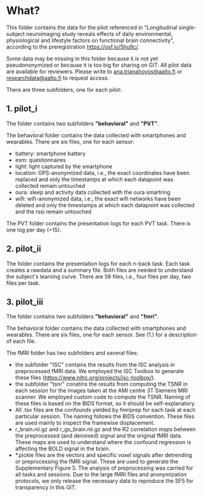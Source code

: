 # What?
This folder contains the data for the pilot referenced in "Longitudinal single-subject neuroimaging study reveals effects of daily environmental, physiological and lifestyle factors on functional brain connectivity", according to the preregistration https://osf.io/5hu9c/.

Some data may be missing in this folder because it is not yet pseudononymized or because it is too big for sharing on GIT. All pilot data are available for reviewers. Please write to ana.trianahoyos@aalto.fi or researchdata@aalto.fi to request access.

There are three subfolders, one for each pilot:

## 1. pilot_i

The folder contains two subfolders **"behavioral"** and **"PVT"**. 

The behavioral folder contains the data collected with smartphones and wearables. There are six files, one for each sensor:
- battery: smartphone battery
- esm: questionnaires 
- light: light captured by the smartphone
- location: GPS-anonymized data, i.e., the exact coordinates have been replaced and only the timestamps at which each datapoint was collected remain untouched
- oura: sleep and activity data collected with the oura smartring
- wifi: wifi-anonymized data, i.e., the exact wifi networks have been deleted and only the timestamps at which each datapoint was collected and the rssi remain untouched

The PVT folder contains the presentation logs for each PVT task. There is one log per day (=15).
 
## 2. pilot_ii

The folder contains the presentation logs for each n-back task. Each task creates a rawdata and a summary file. Both files are needed to understand the subject's learning curve. There are 56 files, i.e., four files per day, two files per task. 

## 3. pilot_iii

The folder contains two subfolders **"behavioral"** and **"fmri"**. 

The behavioral folder contains the data collected with smartphones and wearables. There are six files, one for each sensor. See (1.) for a description of each file.

The fMRI folder has two subfolders and several files:
- the subfolder "ISC" contains the results from the ISC analysis in preprocessed fMRI data. We employed the ISC Toolbox to generate these files (https://www.nitrc.org/projects/isc-toolbox/). 
- the subfolder "tsnr" conatins the results from computing the TSNR in each session for the images taken at the AMI centre 3T Siemens MRI scanner. We employed custom code to compute the TSNR. Naming of these files is based on the BIDS format, so it should be self-explanatory. 
- All .tsv files are the confounds yielded by fmriprep for each task at each particular session. The naming follows the BIDS convention. These files are used mainly to inspect the framewise displacement. 
- r_brain.nii.gz and r_gs_brain.nii.gz and the R2 correlation maps between the preprocessed (and denoised) signal and the original fMRI data. These maps are used to understand where the confound regression is affecting the BOLD signal in the brain. 
- *.pickle files are the vectors and specific voxel signals after detrending or preprocessing the fMRI signal. These are used to generate the Supplementary Figure 5. The analysis of preprocessing was carried for all tasks and sessions. Due to the large fMRI files and anonymization protocols, we only release the necessary data to reproduce the SF5 for transparency in this GIT. 
